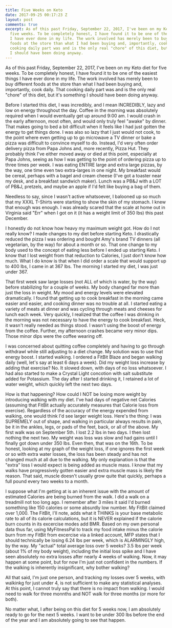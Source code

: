 ```yaml
---
title: Five Weeks on Keto
date: 2017-09-25 00:17:23 Z
layout: post
comments: true
excerpt: As of this past Friday, September 22, 2017, I've been on my Keto diet for
  five weeks. To be completely honest, I have found it to be one of the easiest things
  I have ever done in my life. The work involved has merely been to buy different
  foods at the store than what I had been buying and, importantly, cook daily. That
  cooking daily part was and is the only real "chore" of this diet, but it's something
  I should have been doing anyway.
---
```


<p>As of this past Friday, September 22, 2017, I've been on my Keto diet for five weeks. To be completely honest, I have found it to be one of the easiest things I have ever done in my life. The work involved has merely been to buy different foods at the store than what I had been buying and, importantly, cook daily. That cooking daily part was and is the only real "chore" of this diet, but it's something I should have been doing anyway.</p>
<p>Before I started this diet, I was incredibly, and I mean INCREDIBLY, lazy and low on energy throughout the day. Coffee in the morning was absolutely required when I would eventually get up around 9:00 am. I would crash in the early afternoon, most often, and would only truly feel "awake" by dinner. That makes going to bed a bit difficult when it feels like I had just gotten the energy to get things done. I was also so lazy that I just would not cook, to the point where even getting up to go microwave a TV dinner or bake a pizza was difficult to convince myself to do. Instead, I'd very often order delivery pizza from Papa Johns and, more recently, Pizza Hut. They probably think I've either moved away or died at this point, especially at Papa Johns, seeing as how I was getting to the point of ordering pizza up to three times per week. I was eating ENTIRE large and extra large pizzas, by the way, one time even two extra-larges in one night. My breakfast would be cereal, perhaps with a bagel and cream cheese (I've got a toaster near my desk, and a breakfast sandwich maker). Lunch was a PB&amp;J with a LOT of PB&amp;J, pretzels, and maybe an apple if I'd felt like buying a bag of them.</p>
<p>Needless to say, since I wasn't active whatsoever, I balooned up so much that my XXXL T-Shirts were starting to show the skin of my stomach. I knew that enough was enough. I was already scared that the scale at home out in Virginia said "Err" when I got on it (it has a weight limit of 350 lbs) this past December.</p>
<p>I honestly do not know how heavy my maximum weight got. How do I not really know? I made changes to my diet before starting Keto. I drastically reduced the pizza I was ordering and bought Amy's brand TV dinners (all vegetarian, by the way) for about a month or so. That one change to my body used to the concept of eating less before I ended up starting Keto. I know that I lost weight from that reduction to Calories, I just don't know how much. What I do know is that when I did order a scale that would support up to 400 lbs, I came in at 367 lbs. The morning I started my diet, I was just under 367.</p>
<p>That first week saw large losses (not ALL of which is water, by the way) before stabilizing for a couple of weeks. My body changed far more than just the loss in weight. My mood and energy levels were elevated dramatically. I found that getting up to cook breakfast in the morning came easier and easier, and cooking dinner was no trouble at all. I started eating a variety of meats at dinner and was cycling through meats and cheeses for lunch each week. Very quickly, I realized that the coffee I was drinking in the morning was not necessary to have the energy to cook breakfast. Heck, it wasn't really needed as things stood. I wasn't using the boost of energy from the coffee. Further, my afternoon crashes became very minor dips. Those minor dips were the coffee wearing off.</p>
<p>I was concerned about quitting coffee completely and having to go through withdrawl while still adjusting to a diet change. My solution was to use that energy boost. I started walking. I ordered a FitBit Blaze and began walking daily (well, let's say at least 6 days a week). Did my weight loss increase by adding that exercise? No. It slowed down, with days of no loss whatsoever. I had also started to make a Crystal Light concotion with salt substitute added for Potassium. The day after I started drinking it, I retained a lot of water weight, which quickly left the next two days.</p>
<p>How is that happening? How could I NOT be losing more weight by introducing walking with my diet. I've had days of negative net Calories (assuming that FitBit actually accurately measures that Calorie loss from exercise). Regardless of the accuracy of the energy expended from walking, one would think I'd see larger weight loss. Here's the thing: I was SUPREMELY out of shape, and walking in particular always results in pain, be it in the ankles, legs, or pads of the feet, back, or all of the above. My first walk was on September 5th. I lost 2.2 lbs in two days. I then lost nothing the next two. My weight was loss was slow and had gains until I finally got down under 350 lbs. Even then, that was on the 16th. To be honest, looking at my graph of the weight loss, if one ignores the first week or so with extra water losses, the loss has been steady and has not changed much at all due to the walking. My only explanation is that the "extra" loss I would expect is being added as muscle mass. I know that my walks have progressively gotten easier and extra muscle mass is likely the reason. That said, muscle doesn't usually grow quite that quickly, perhaps a full pound every two weeks to a month.</p>
<p>I suppose what I'm getting at is an inherent issue with the amount of estimated Calories are being burned from the walk. I did a walk on a treadmill not too long ago. I remember after 3 miles it said I'd burned something like 150 calories or some absurdly low number. My FitBit claimed over 1,000. The FitBit, I'll note, adds what it THINKS is your base metabolic rate to all of its calorie calculations, but it is NEVER explained if the calorie burn counts in its excercise modes add BMR. Based on my own personal data thus far, using MyFitnessPal to track my food intake minus the calorie burn from my FitBit from excercise via a linked account, MFP states that I should technically be losing 6.24 lbs per week, which is ALARMINGLY high, by the way. My "actual" total average loss over 5 weeks? 3.5 lbs per week (about 1% of my body weight), including the initial loss spike and I have seen absolutely no extra losses after nearly 4 weeks of walking. Now, it may happen at some point, but for now I'm just not confident in the numbers. If the walking is inherently insignificant, why bother walking?</p>
<p>All that said, I'm just one person, and tracking my losses over 5 weeks, with walkinkg for just under 4, is not sufficient to make any statistical analyses. At this point, I cannot truly say that there is no impact from walking. I would need to walk for three monnths and NOT walk for three months (or more for both).</p>
<p>No matter what, I after being on this diet for 5 weeks now, I am absolutely ready to go for the next 5 weeks. I want to be under 300 lbs before the end of the year and I am absolutely going to see that happen.</p>